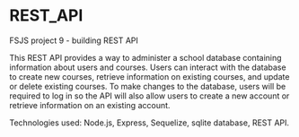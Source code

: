 # REST_API
 FSJS project 9  - building REST API 

This REST API provides a way to administer a school database containing information about users and courses. Users can interact with the database to create new courses, retrieve information on existing courses, and update or delete existing courses. To make changes to the database, users will be required to log in so the API will also allow users to create a new account or retrieve information on an existing account.

 Technologies used: Node.js, Express, Sequelize, sqlite database, REST API.
